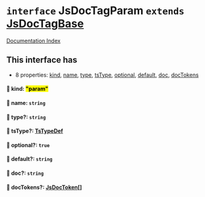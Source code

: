 # `interface` JsDocTagParam `extends` [JsDocTagBase](../interface.JsDocTagBase/README.md)

[Documentation Index](../README.md)

## This interface has

- 8 properties:
[kind](#-kind-param),
[name](#-name-string),
[type](#-type-string),
[tsType](#-tstype-tstypedef),
[optional](#-optional-true),
[default](#-default-string),
[doc](#-doc-string),
[docTokens](#-doctokens-jsdoctoken)


#### 📄 kind: <mark>"param"</mark>



#### 📄 name: `string`



#### 📄 type?: `string`



#### 📄 tsType?: [TsTypeDef](../type.TsTypeDef/README.md)



#### 📄 optional?: `true`



#### 📄 default?: `string`



#### 📄 doc?: `string`



#### 📄 docTokens?: [JsDocToken](../interface.JsDocToken/README.md)\[]



